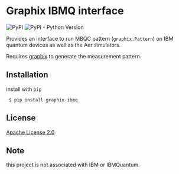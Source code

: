 # Graphix IBMQ interface

![PyPI](https://img.shields.io/pypi/v/graphix-ibmq)
![PyPI - Python Version](https://img.shields.io/pypi/pyversions/graphix-ibmq)

Provides an interface to run MBQC pattern (`graphix.Pattern`) on IBM quantum devices as well as the Aer simulators.

Requires [graphix](https://github.com/TeamGraphix/graphix) to generate the measurement pattern.

## Installation

install with `pip`

```
 $ pip install graphix-ibmq
```

<!-- This can be installed as part of graphix, by
```
 $ pip install graphix[extra]
``` -->

## License

[Apache License 2.0](LICENSE)

## Note

this project is not associated with IBM or IBMQuantum.

